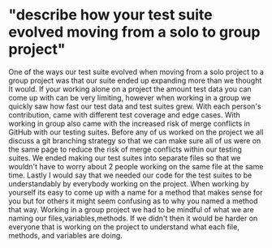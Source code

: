 # "describe how your test suite evolved moving from a solo to group project"

One of the ways our test suite evolved when moving from a solo project to a group project was that our suite ended up expanding more than we thought It would. If your working alone on
a project the amount test data you can come up with can be very limiting, however when working in a group we quickly saw how fast
our test data and test suites grew.  With each person's contribution, came with different test coverage and edge cases.  With working in group also came with 
the increased risk of merge conflicts in GitHub with our testing suites.  Before any of us worked on the project we all discuss a 
git branching strategy so that we can make sure all of us were on the same page to reduce the risk of merge conflicts within our testing suites.  We ended making our
test suites into separate files so that we wouldn't have to worry about 2 people working on the same file at the same time.  Lastly I would say that we needed our code for the 
test suites to be understandably by everybody working on the project.  When working by yourself its easy to come up with a name for a method that makes sense for you but for 
others it might seem confusing as to why you named a method that way.  Working in a group project we had to be mindful of what we are naming our files,variables,methods.  If we didn't 
then it would be harder on everyone that is working on the project to understand what each file, methods, and variables are doing. 